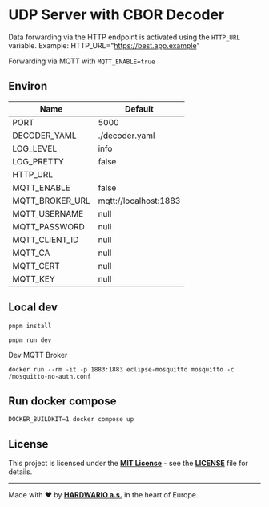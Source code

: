 # UDP Server with CBOR Decoder

Data forwarding via the HTTP endpoint is activated using the `HTTP_URL` variable. Example: HTTP_URL="https://best.app.example"

Forwarding via MQTT with `MQTT_ENABLE=true`
## Environ

| Name | Default |
| ---  |-------- |
| PORT | 5000
| DECODER_YAML | ./decoder.yaml |
| LOG_LEVEL | info
| LOG_PRETTY | false
| HTTP_URL | |
| MQTT_ENABLE | false
| MQTT_BROKER_URL | mqtt://localhost:1883
| MQTT_USERNAME | null |
| MQTT_PASSWORD | null |
| MQTT_CLIENT_ID | null |
| MQTT_CA | null |
| MQTT_CERT | null |
| MQTT_KEY | null |

## Local dev

```
pnpm install

pnpm run dev
```

Dev MQTT Broker
```
docker run --rm -it -p 1883:1883 eclipse-mosquitto mosquitto -c /mosquitto-no-auth.conf
```

## Run docker compose

```
DOCKER_BUILDKIT=1 docker compose up
```

## License

This project is licensed under the [**MIT License**](https://opensource.org/licenses/MIT) - see the [**LICENSE**](LICENSE) file for details.

---

Made with ❤️ by [**HARDWARIO a.s.**](https://www.hardwario.com) in the heart of Europe.

